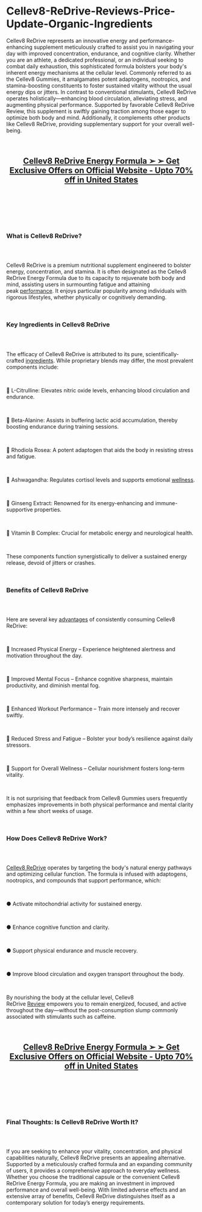 # Cellev8-ReDrive-Reviews-Price-Update-Organic-Ingredients

<p>Cellev8 ReDrive represents an innovative energy and performance-enhancing supplement meticulously crafted to assist you in navigating your day with improved concentration, endurance, and cognitive clarity. Whether you are an athlete, a dedicated professional, or an individual seeking to combat daily exhaustion, this sophisticated formula bolsters your body's inherent energy mechanisms at the cellular level. Commonly referred to as the Cellev8 Gummies, it amalgamates potent adaptogens, nootropics, and stamina-boosting constituents to foster sustained vitality without the usual energy dips or jitters. In contrast to conventional stimulants, Cellev8 ReDrive operates holistically&mdash;enhancing blood circulation, alleviating stress, and augmenting physical performance. Supported by favorable Cellev8 ReDrive Review, this supplement is swiftly gaining traction among those eager to optimize both body and mind. Additionally, it complements other products like Cellev8 ReDrive, providing supplementary support for your overall well-being.</p>
<p>&nbsp;</p>
<h2 align="CENTER"><a href="https://academly.org/recommends/cellev8redrive/"><strong>Cellev8 ReDrive Energy Formula ➢ ➢ Get Exclusive Offers on Official Website - Upto 70% off in United States</strong></a></h2>
<h2>&nbsp;</h2>
<p><a href="https://academly.org/recommends/cellev8redrive/"><img src="https://storage.penzu.com/g/GsbhRMePX3mL2Gwr" alt="" /></a></p>
<p>&nbsp;</p>
<h3><strong>What is Cellev8 ReDrive?</strong></h3>
<h3>&nbsp;</h3>
<p>Cellev8 ReDrive is a premium nutritional supplement engineered to bolster energy, concentration, and stamina. It is often designated as the Cellev8 ReDrive Energy Formula due to its capacity to rejuvenate both body and mind, assisting users in surmounting fatigue and attaining peak&nbsp;<a href="https://vitalforcegummies.com/">performance</a>. It enjoys particular popularity among individuals with rigorous lifestyles, whether physically or cognitively demanding.</p>
<p>&nbsp;</p>
<h3><strong>Key Ingredients in Cellev8 ReDrive</strong></h3>
<h3>&nbsp;</h3>
<p>The efficacy of Cellev8 ReDrive is attributed to its pure, scientifically-crafted&nbsp;<a href="https://cardionex.ca/">ingredients</a>. While proprietary blends may differ, the most prevalent components include:</p>
<p>&nbsp;</p>
<p>🔹 L-Citrulline: Elevates nitric oxide levels, enhancing blood circulation and endurance.</p>
<p>&nbsp;</p>
<p>🔹 Beta-Alanine: Assists in buffering lactic acid accumulation, thereby boosting endurance during training sessions.</p>
<p>&nbsp;</p>
<p>🔹 Rhodiola Rosea: A potent adaptogen that aids the body in resisting stress and fatigue.</p>
<p>&nbsp;</p>
<p>🔹 Ashwagandha: Regulates cortisol levels and supports emotional&nbsp;<a href="https://plantarx.net/">wellness</a>.</p>
<p>&nbsp;</p>
<p>🔹 Ginseng Extract: Renowned for its energy-enhancing and immune-supportive properties.</p>
<p>&nbsp;</p>
<p>🔹 Vitamin B Complex: Crucial for metabolic energy and neurological health.</p>
<p>&nbsp;</p>
<p>These components function synergistically to deliver a sustained energy release, devoid of jitters or crashes.</p>
<p>&nbsp;</p>
<h3><strong>Benefits of Cellev8 ReDrive</strong></h3>
<h3>&nbsp;</h3>
<p>Here are several key&nbsp;<a href="https://dimaslim.co.uk/">advantages</a>&nbsp;of consistently consuming Cellev8 ReDrive:</p>
<p>&nbsp;</p>
<p>🔸 Increased Physical Energy &ndash; Experience heightened alertness and motivation throughout the day.</p>
<p>&nbsp;</p>
<p>🔸 Improved Mental Focus &ndash; Enhance cognitive sharpness, maintain productivity, and diminish mental fog.</p>
<p>&nbsp;</p>
<p>🔸 Enhanced Workout Performance &ndash; Train more intensely and recover swiftly.</p>
<p>&nbsp;</p>
<p>🔸 Reduced Stress and Fatigue &ndash; Bolster your body&rsquo;s resilience against daily stressors.</p>
<p>&nbsp;</p>
<p>🔸 Support for Overall Wellness &ndash; Cellular nourishment fosters long-term vitality.</p>
<p>&nbsp;</p>
<p>It is not surprising that feedback from Cellev8 Gummies users frequently emphasizes improvements in both physical performance and mental clarity within a few short weeks of usage.</p>
<p>&nbsp;</p>
<h3><strong>How Does Cellev8 ReDrive Work?</strong></h3>
<h3>&nbsp;</h3>
<p><a href="https://cellev8redrive.com/">Cellev8 ReDrive</a>&nbsp;operates by targeting the body's natural energy pathways and optimizing cellular function. The formula is infused with adaptogens, nootropics, and compounds that support performance, which:</p>
<p>&nbsp;</p>
<p>● Activate mitochondrial activity for sustained energy.</p>
<p>&nbsp;</p>
<p>● Enhance cognitive function and clarity.</p>
<p>&nbsp;</p>
<p>● Support physical endurance and muscle recovery.</p>
<p>&nbsp;</p>
<p>● Improve blood circulation and oxygen transport throughout the body.</p>
<p>&nbsp;</p>
<p>By nourishing the body at the cellular level, Cellev8 ReDrive&nbsp;<a href="https://dimaslimplus.de/">Review</a>&nbsp;empowers you to remain energized, focused, and active throughout the day&mdash;without the post-consumption slump commonly associated with stimulants such as caffeine.</p>
<p>&nbsp;</p>
<h2 align="CENTER"><a href="https://academly.org/recommends/cellev8redrive/"><strong>Cellev8 ReDrive Energy Formula ➢ ➢ Get Exclusive Offers on Official Website - Upto 70% off in United States</strong></a></h2>
<h2>&nbsp;</h2>
<p><a href="https://academly.org/recommends/cellev8redrive/"><img src="https://storage.penzu.com/g/wh5euF774gMSuZuz" alt="" /></a></p>
<p>&nbsp;</p>
<h3><strong>Final Thoughts: Is Cellev8 ReDrive Worth It?</strong></h3>
<h3>&nbsp;</h3>
<p>If you are seeking to enhance your vitality, concentration, and physical capabilities naturally, Cellev8 ReDrive presents an appealing alternative. Supported by a meticulously crafted formula and an expanding community of users, it provides a comprehensive approach to everyday wellness. Whether you choose the traditional capsule or the convenient Cellev8 ReDrive Energy Formula, you are making an investment in improved performance and overall well-being. With limited adverse effects and an extensive array of benefits, Cellev8 ReDrive distinguishes itself as a contemporary solution for today&rsquo;s energy requirements.</p>

